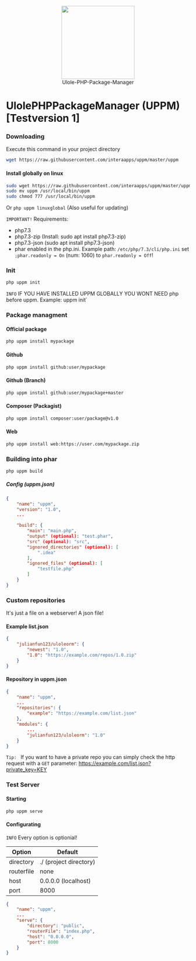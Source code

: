 <p align="center"><img src="https://cdn.interaapps.de/ulole/icons/ulole1.svg" width="200"><br>Ulole-PHP-Package-Manager</p>


# UlolePHPPackageManager (UPPM) [Testversion 1]

### Downloading
Execute this command in your project directory
```bash
wget https://raw.githubusercontent.com/interaapps/uppm/master/uppm
``` 

#### Install globally on linux
```bash
sudo wget https://raw.githubusercontent.com/interaapps/uppm/master/uppm
sudo mv uppm /usr/local/bin/uppm
sudo chmod 777 /usr/local/bin/uppm
```
Or
`php uppm linuxglobal` (Also useful for updating)

`IMPORTANT!` Requirements:
- php7.3
- php7.3-zip (Install: sudo apt install php7.3-zip)
- php7.3-json (sudo apt install php7.3-json)
- phar enabled in the php.ini. Example path: `/etc/php/7.3/cli/php.ini` set `;phar.readonly = On` (num: 1060) to `phar.readonly = Off`!

### Init
```bash
php uppm init
```
`INFO` IF YOU HAVE INSTALLED UPPM GLOBALLY YOU WONT NEED php before uppm. Example: uppm init`
### Package managment
#### Official package
```bash
php uppm install mypackage
``` 
#### Github
```bash
php uppm install github:user/mypackage
``` 
#### Github (Branch)
```bash
php uppm install github:user/mypackage+master
``` 
#### Composer (Packagist)
```bash
php uppm install composer:user/package@v1.0
```
#### Web
```bash
php uppm install web:https://user.com/mypackage.zip
``` 

### Building into phar
```bash
php uppm build
``` 

##### Config (uppm.json)
```json
{
    "name": "uppm",
    "version": "1.0",
    ...

    "build": {
        "main": "main.php",
        "output" (optional): "test.phar",
        "src" (optional): "src",
        "ignored_directories" (optional): [
            ".idea"
        ],
        "ignored_files" (optional): [
            "testfile.php"
        ]
    }
}
```

### Custom repositories
It's just a file on a webserver! A json file!
#### Example list.json
```json
{    
    "julianfun123/uloleorm": {
        "newest": "1.0",
        "1.0": "https://example.com/repos/1.0.zip"
    }
}
```

#### Repository in uppm.json
```json
{
    "name": "uppm",
    ...
    "repositories": {
        "example": "https://example.com/list.json"
    },
    "modules": {
        ...
        "julianfun123/uloleorm": "1.0"
    }
}
```

`Tip: ` If you want to have a private repo you can simply check the http request with a `GET` parameter: https://example.com/list.json?private_key=KEY

### Test Server
#### Starting
```bash
php uppm serve
```

#### Configurating
`INFO` Every option is optionial!


| Option          | Default               |
| --------------- |---------------------- |
| directory       | ./ (project directory) |
| routerfile      | none                  |
| host            | 0.0.0.0 (localhost)   |
| port            | 8000                  |

```json
{
    "name": "uppm",
    ...
    "serve": {
        "directory": "public", 
        "routerFile": "index.php",
        "host": "0.0.0.0",
        "port": 8000 
    }
}
```
